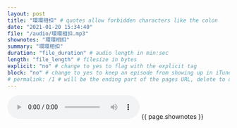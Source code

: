 ```yaml
---
layout: post
title: "環環相扣" # quotes allow forbidden characters like the colon
date: "2021-01-20 15:34:40"
file: "/audio/環環相扣.mp3"
shownotes: "環環相扣"
summary: "環環相扣"
duration: "file_duration" # audio length in min:sec
length: "file_length" # filesize in bytes
explicit: "no" # change to yes to flag with the explicit tag
block: "no" # change to yes to keep an episode from showing up in iTunes
# permalink: /1 # will be the ending part of the pages URL, delete to default to the title
---
```


<audio controls>
<source src="{{site.url}}{{site.baseurl}}{{ page.file }}" type="audio/x-mp3">
Your browser does not support the audio element.
</audio>
{{ page.shownotes }}
